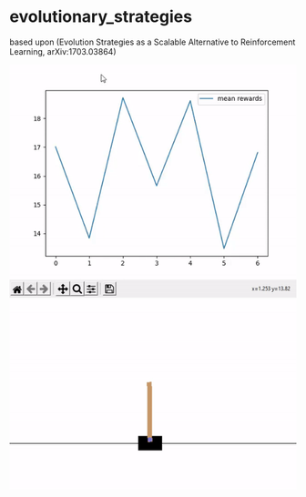 # evolutionary_strategies
based upon (Evolution Strategies as a Scalable Alternative to Reinforcement Learning, arXiv:1703.03864)  </br>

![](ES_fitness.gif)</br>
![](cartpole.gif)</br>